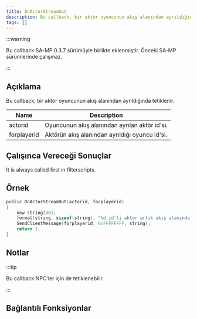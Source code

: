 ```yaml
---
title: OnActorStreamOut
description: Bu callback, bir aktör oyuncunun akış alanından ayrıldığında tetiklenir.
tags: []
---
```


:::warning

Bu callback SA-MP 0.3.7 sürümüyle birlikte eklenmiştir. Önceki SA-MP sürümlerinde çalışmaz.

:::

## Açıklama

Bu callback, bir aktör oyuncunun akış alanından ayrıldığında tetiklenir.

| Name        | Description                                    |
| ----------- | ---------------------------------------------- |
| actorid     | Oyuncunun akış alanından ayrılan aktör id'si.  |
| forplayerid | Aktörün akış alanından ayrıldığı oyuncu id'si. |

## Çalışınca Vereceği Sonuçlar

It is always called first in filterscripts.

## Örnek

```c
public OnActorStreamOut(actorid, forplayerid)
{
    new string[40];
    format(string, sizeof(string), "%d id'li aktör artık akış alanında değil.", actorid);
    SendClientMessage(forplayerid, 0xFFFFFFFF, string);
    return 1;
}
```

## Notlar

:::tip

Bu callback NPC'ler için de tetiklenebilir.

:::

## Bağlantılı Fonksiyonlar
